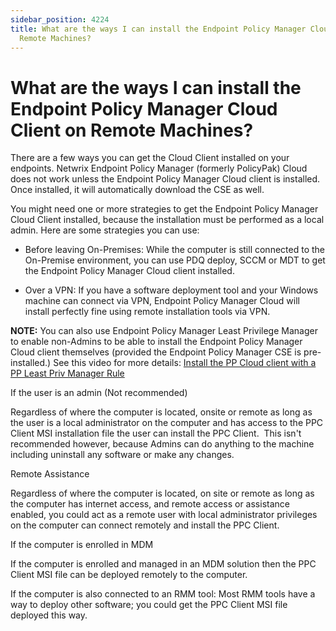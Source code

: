 ```yaml
---
sidebar_position: 4224
title: What are the ways I can install the Endpoint Policy Manager Cloud Client on
  Remote Machines?
---
```


# What are the ways I can install the Endpoint Policy Manager Cloud Client on Remote Machines?

There are a few ways you can get the Cloud Client installed on your endpoints. Netwrix Endpoint Policy Manager (formerly PolicyPak) Cloud does not work unless the Endpoint Policy Manager Cloud client is installed. Once installed, it will automatically download the CSE as well.

You might need one or more strategies to get the Endpoint Policy Manager Cloud Client installed, because the installation must be performed as a local admin. Here are some strategies you can use:

* Before leaving On-Premises: While the computer is still connected to the On-Premise environment, you can use PDQ deploy, SCCM or MDT to get the Endpoint Policy Manager Cloud client installed.

* Over a VPN: If you have a software deployment tool and your Windows machine can connect via VPN, Endpoint Policy Manager Cloud will install perfectly fine using remote installation tools via VPN.

**NOTE:**  You can also use Endpoint Policy Manager Least Privilege Manager to enable non-Admins to be able to install the Endpoint Policy Manager Cloud client themselves (provided the Endpoint Policy Manager CSE is pre-installed.) See this video for more details: [Install the PP Cloud client with a PP Least Priv Manager Rule](../../Video/Cloud/Install/LeastPrivilegeManagerRule)

If the user is an admin (Not recommended)

Regardless of where the computer is located, onsite or remote as long as the user is a local administrator on the computer and has access to the PPC Client MSI installation file the user can install the PPC Client.  This isn't recommended however, because Admins can do anything to the machine including uninstall any software or make any changes.

Remote Assistance

Regardless of where the computer is located, on site or remote as long as the computer has internet access, and remote access or assistance enabled, you could act as a remote user with local administrator privileges on the computer can connect remotely and install the PPC Client.

If the computer is enrolled in MDM

If the computer is enrolled and managed in an MDM solution then the PPC Client MSI file can be deployed remotely to the computer.

If the computer is also connected to an RMM tool: Most RMM tools have a way to deploy other software; you could get the PPC Client MSI file deployed this way.